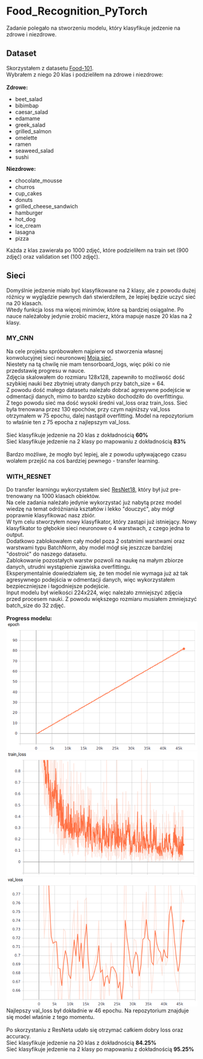 # **Food_Recognition_PyTorch**
Zadanie polegało na stworzeniu modelu, który klasyfikuje jedzenie na zdrowe i niezdrowe. <br>
## **Dataset**
Skorzystałem z datasetu [Food-101](https://www.kaggle.com/kmader/food41). <br>
Wybrałem z niego 20 klas i podzieliłem na zdrowe i niezdrowe:<br><br>
**Zdrowe:**
* beet_salad
* bibimbap
* caesar_salad
* edamame
* greek_salad
* grilled_salmon
* omelette
* ramen
* seaweed_salad
* sushi <br>

**Niezdrowe:**
* chocolate_mousse
* churros
* cup_cakes
* donuts
* grilled_cheese_sandwich
* hamburger
* hot_dog
* ice_cream
* lasagna
* pizza <br>

Każda z klas zawierała po 1000 zdjęć, które podzieliłem na train set (900 zdjęć) oraz validation set (100 zdjęć). <br>
## **Sieci**
Domyślnie jedzenie miało być klasyfikowane na 2 klasy, ale z powodu dużej różnicy w wyglądzie pewnych dań stwierdziłem, że lepiej będzie uczyć sieć na 20 klasach. <br>
Wtedy funkcja loss ma więcej minimów, które są bardziej osiągalne. Po nauce należałoby jedynie zrobić macierz, która mapuje nasze 20 klas na 2 klasy.
### **MY_CNN**
Na cele projektu spróbowałem najpierw od stworzenia własnej konwolucyjnej sieci neuronowej [Moja sieć](./my_cnn/mycnn.py). <br>
Niestety na tą chwilę nie mam tensorboard_logs, więc póki co nie przedstawię progresu w nauce. <br>
Zdjęcia skalowałem do rozmiaru 128x128, zapewniło to możliwość dość szybkiej nauki bez zbytniej utraty danych przy batch_size = 64. <br>
Z powodu dość małego datasetu należało dobrać agresywne podejście w odmentacji danych, mimo to bardzo szybko dochodziło do overfittingu. <br>
Z tego powodu sieć ma dość wysoki średni val_loss oraz train_loss. Sieć była trenowana przez 130 epochów, przy czym najniższy val_loss otrzymałem w 75 epochu, dalej nastąpił overfitting. Model na repozytorium to właśnie ten z 75 epocha z najlepszym val_loss. <br><br>
Sieć klasyfikuje jedzenie na 20 klas z dokładnością **60%**<br>
Sieć klasyfikuje jedzenie na 2 klasy po mapowaniu z dokładnością **83%**<br><br>
Bardzo możliwe, że mogło być lepiej, ale z powodu upływającego czasu wolałem przejść na coś bardziej pewnego - transfer learning.
### **WITH_RESNET**
Do transfer learningu wykorzystałem sieć [ResNet18](https://pytorch.org/hub/pytorch_vision_resnet/), który był już pre-trenowany na 1000 klasach obiektów. <br>
Na cele zadania należało jedynie wykorzystać już nabytą przez model wiedzę na temat odróżniania kształtów i lekko "douczyć", aby mógł poprawnie klasyfikować nasz zbiór. <br>
W tym celu stworzyłem nowy klasyfikator, który zastąpi już istniejący. Nowy klasyfikator to głębokie sieci neuronowe o 4 warstwach, z czego jedna to output. <br>
Dodatkowo zablokowałem cały model poza 2 ostatnimi warstwami oraz warstwami typu BatchNorm, aby model mógł się jeszzcze bardziej "dostroić" do naszego datasetu. <br>
Zablokowanie pozostałych warstw pozwoli na naukę na małym zbiorze danych, utrudni wystąpienie zjawiska overfittingu. <br>
Eksperymentalnie dowiedziałem się, że ten model nie wymaga już aż tak agresywnego podejścia w odmentacji danych, więc wykorzystałem bezpieczniejsze i łagodniejsze podejście. <br>
Input modelu był wielkości 224x224, więc należało zmniejszyć zdjęcia przed procesem nauki. Z powodu większego rozmiaru musiałem zmniejszyć batch_size do 32 zdjęć.<br><br>
**Progress modelu:**<br>
![epoch img](./with_resnet/epoch.png)<br>
![train_loss](./with_resnet/train_loss.png)<br>
![valid_loss](./with_resnet/valid_loss.png)<br>
Najlepszy val_loss był dokładnie w 46 epochu. Na repozytorium znajduje się model właśnie z tego momentu.<br><br>
Po skorzystaniu z ResNeta udało się otrzymać całkiem dobry loss oraz accuracy. <br>
Sieć klasyfikuje jedzenie na 20 klas z dokładnością **84.25%**<br>
Sieć klasyfikuje jedzenie na 2 klasy po mapowaniu z dokładnością **95.25%**
